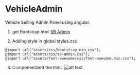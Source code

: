 # VehicleAdmin

Vehicle Selling Admin Panel using angular.

1. get Bootstrap html [SB Admin ](https://startbootstrap.com/template-overviews/sb-admin/)

2. Adding style in global styles.css

```
@import url("assets/css/bootstrap.min.css");
@import url("assets/css/sb-admin.css");
@import url("assets/font-awesome/css/font-awesome.min.css");
```
3. Componentized the html.
![alt text](http://i.imgur.com/VcWfdYt.png)
